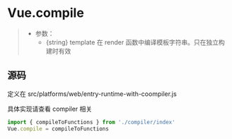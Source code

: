 # Vue.compile

> - 参数：
>   - {string} template
> 在 render 函数中编译模板字符串。只在独立构建时有效

## 源码

定义在 src/platforms/web/entry-runtime-with-coompiler.js

具体实现请查看 compiler 相关

```js
import { compileToFunctions } from './compiler/index'
Vue.compile = compileToFunctions
```
